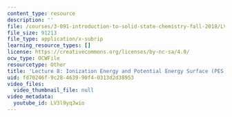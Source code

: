 ```yaml
---
content_type: resource
description: ''
file: /courses/3-091-introduction-to-solid-state-chemistry-fall-2018/LV3l9yqJwio_captions.webvtt
file_size: 91213
file_type: application/x-subrip
learning_resource_types: []
license: https://creativecommons.org/licenses/by-nc-sa/4.0/
ocw_type: OCWFile
resourcetype: Other
title: 'Lecture 8: Ionization Energy and Potential Energy Surface (PES) captions'
uid: fd70246f-9c28-4639-90f4-0313d2d38953
video_files:
  video_thumbnail_file: null
video_metadata:
  youtube_id: LV3l9yqJwio
---
```

